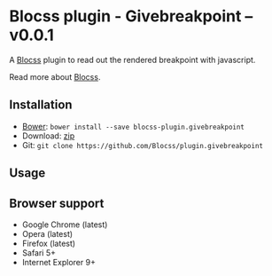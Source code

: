 # Blocss plugin - Givebreakpoint – v0.0.1

A [Blocss](https://github.com/Blocss/blocss/) plugin to read out the rendered breakpoint with javascript.

Read more about [Blocss](https://blocss.github.io/blocss).

## Installation

* [Bower](http://bower.io/): `bower install --save blocss-plugin.givebreakpoint`
* Download: [zip](https://github.com/Blocss/plugin.givebreakpoint/zipball/master)
* Git: `git clone https://github.com/Blocss/plugin.givebreakpoint`

## Usage

## Browser support

* Google Chrome (latest)
* Opera (latest)
* Firefox (latest)
* Safari 5+
* Internet Explorer 9+